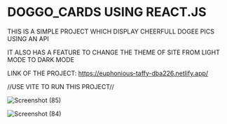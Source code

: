 # DOGGO_CARDS USING REACT.JS

THIS IS A SIMPLE PROJECT WHICH DISPLAY CHEERFULL DOGEE PICS
USING AN API

IT ALSO HAS A FEATURE TO CHANGE THE THEME OF SITE FROM LIGHT MODE TO DARK MODE

LINK OF THE PROJECT: https://euphonious-taffy-dba226.netlify.app/


//USE VITE TO RUN THIS PROJECT//

![Screenshot (85)](https://user-images.githubusercontent.com/95878363/191576512-a133f5b6-a50f-464b-a7cc-dcc3baefa9d2.png)

![Screenshot (84)](https://user-images.githubusercontent.com/95878363/191576556-f196b01c-1513-47ed-976f-8163670561e0.png)


